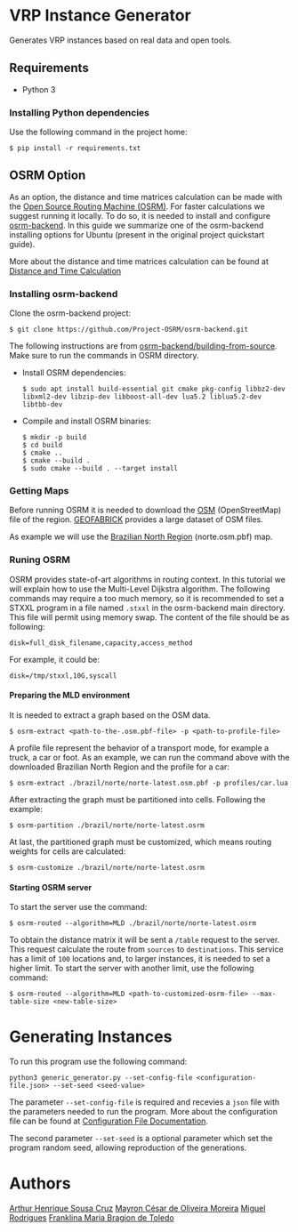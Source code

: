# VRP Instance Generator

Generates VRP instances based on real data and open tools.

## Requirements

* Python 3

### Installing Python dependencies

Use the following command in the project home:

```
$ pip install -r requirements.txt
```

## OSRM Option

As an option, the distance and time matrices calculation can be made with the [Open Source Routing Machine (OSRM)](https://github.com/Project-OSRM/). For faster calculations we suggest running it locally. To do so, it is needed to install and configure [osrm-backend](https://github.com/Project-OSRM/osrm-backend). In this guide we summarize one of the osrm-backend installing options for Ubuntu (present in the original project quickstart guide).

More about the distance and time matrices calculation can be found at [Distance and Time Calculation](documentation/distance_and_times.md)

### Installing osrm-backend

Clone the osrm-backend project:

```
$ git clone https://github.com/Project-OSRM/osrm-backend.git
```

The following instructions are from [osrm-backend/building-from-source](https://github.com/Project-OSRM/osrm-backend#building-from-source). Make sure to run the commands in OSRM directory.

* Install OSRM dependencies:

    ```
    $ sudo apt install build-essential git cmake pkg-config libbz2-dev libxml2-dev libzip-dev libboost-all-dev lua5.2 liblua5.2-dev libtbb-dev
    ```

* Compile and install OSRM binaries:

    ```
    $ mkdir -p build
    $ cd build
    $ cmake ..
    $ cmake --build .
    $ sudo cmake --build . --target install
    ```

### Getting Maps


Before running OSRM it is needed to download the [OSM](www.openstreetmap.org) (OpenStreetMap) file of the region. [GEOFABRICK](https://download.geofabrik.de/) provides a large dataset of OSM files.

As example we will use the [Brazilian North Region](https://download.geofabrik.de/south-america/brazil.html) (norte.osm.pbf) map.

### Runing OSRM

OSRM provides state-of-art algorithms in routing context. In this tutorial we will explain how to use the Multi-Level Dijkstra algorithm. The following commands may require a too much memory, so it is recommended to set a STXXL program in a file named `.stxxl` in the osrm-backend main directory. This file will permit using memory swap. The content of the file should be as following:

```
disk=full_disk_filename,capacity,access_method
```

For example, it could be:

```
disk=/tmp/stxxl,10G,syscall
```

#### Preparing the MLD environment

It is needed to extract a graph based on the OSM data.

```
$ osrm-extract <path-to-the-.osm.pbf-file> -p <path-to-profile-file>
```

A profile file represent the behavior of a transport mode, for example a truck, a car or foot. As an example, we can run the command above with the downloaded Brazilian North Region and the profile for a car:

```
$ osrm-extract ./brazil/norte/norte-latest.osm.pbf -p profiles/car.lua
```

After extracting the graph must be partitioned into cells. Following the example:

```
$ osrm-partition ./brazil/norte/norte-latest.osrm
```

At last, the partitioned graph must be customized, which means routing weights for cells are calculated:

```
$ osrm-customize ./brazil/norte/norte-latest.osrm
```

#### Starting OSRM server

To start the server use the command:

```
$ osrm-routed --algorithm=MLD ./brazil/norte/norte-latest.osrm
```

To obtain the distance matrix it will be sent a `/table` request to the server. This request calculate the route from `sources` to `destinations`. This service has a limit of `100` locations and, to larger instances, it is needed to set a higher limit. To start the server with another limit, use the following command:
```
$ osrm-routed --algorithm=MLD <path-to-customized-osrm-file> --max-table-size <new-table-size>
```


# Generating Instances

To run this program use the following command:

```
python3 generic_generator.py --set-config-file <configuration-file.json> --set-seed <seed-value>
```

The parameter ``--set-config-file`` is required and recevies a ``json`` file with the parameters needed to run the program. More about the configuration file can be found at [Configuration File Documentation](documentation/configuration_file.md).

The second parameter ``--set-seed`` is a optional parameter which set the program random seed, allowing reproduction of the generations.


# Authors

[Arthur Henrique Sousa Cruz](https://github.com/thuzax/)
[Mayron César de Oliveira Moreira](https://github.com/mayronmoreira)
[Miguel Rodrigues](https://github.com/ElMigu17)
[Franklina Maria Bragion de Toledo](https://sites.icmc.usp.br/fran/wiki/pmwiki.php)